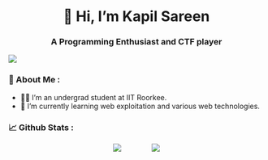 <h1 align="center">👋 Hi, I’m Kapil Sareen</h1>
<h3 align="center">A Programming Enthusiast and CTF player</h3>

<img src="https://visitor-badge.laobi.icu/badge?page_id=KapilSareen"/>


### 🤠 About Me :

- 👨‍🎓 I’m an undergrad student at IIT Roorkee.
- 🌱 I’m currently learning web exploitation and various web technologies.


### 📈 Github Stats :

<div align="center">
    <img align=top src="https://github-readme-stats.vercel.app/api?username=KapilSareen&theme=tokyonight"/>
        <img align=top src="https://github-readme-stats.vercel.app/api/top-langs/?username=KapilSareen&theme=tokyonight&layout=compact"/>
</div>
